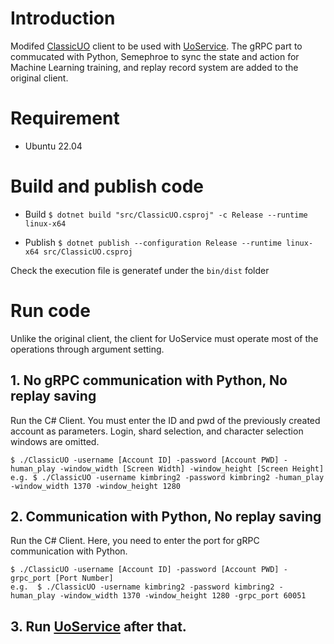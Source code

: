 # Introduction
Modifed [ClassicUO](https://github.com/ClassicUO/ClassicUO) client to be used with [UoService](https://github.com/kimbring2/uoservice). The gRPC part to commucated with Python, Semephroe to sync the state and action for Machine Learning training, and replay record system are added to the original client.

# Requirement
- Ubuntu 22.04

# Build and publish code
- Build
```$ dotnet build "src/ClassicUO.csproj" -c Release --runtime linux-x64```

- Publish
```$ dotnet publish --configuration Release --runtime linux-x64 src/ClassicUO.csproj```

Check the execution file is generatef under the ```bin/dist``` folder 

# Run code
Unlike the original client, the client for UoService must operate most of the operations through argument setting.

## 1. No gRPC communication with Python, No replay saving
Run the C# Client. You must enter the ID and pwd of the previously created account as parameters. Login, shard selection, and character selection windows are omitted.
```
$ ./ClassicUO -username [Account ID] -password [Account PWD] -human_play -window_width [Screen Width] -window_height [Screen Height]
e.g. $ ./ClassicUO -username kimbring2 -password kimbring2 -human_play -window_width 1370 -window_height 1280
```

## 2. Communication with Python, No replay saving
Run the C# Client. Here, you need to enter the port for gRPC communication with Python.
```
$ ./ClassicUO -username [Account ID] -password [Account PWD] -grpc_port [Port Number]
e.g.  $ ./ClassicUO -username kimbring2 -password kimbring2 -human_play -window_width 1370 -window_height 1280 -grpc_port 60051
```

## 3. Run [UoService](https://github.com/kimbring2/uoservice/blob/main/README.md#run-an-agent) after that.
